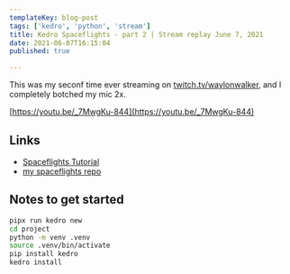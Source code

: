 ```yaml
---
templateKey: blog-post
tags: ['kedro', 'python', 'stream']
title: Kedro Spaceflights - part 2 | Stream replay June 7, 2021
date: 2021-06-07T16:15:04
published: true

---
```


This was my seconf time ever streaming on
[twitch.tv/waylonwalker](https://twitch.tv/waylonwalker), and I completely botched my mic 2x.

[https://youtu.be/_7MwgKu-844](https://youtu.be/_7MwgKu-844)

## Links

* [Spaceflights Tutorial](https://kedro.readthedocs.io/en/stable/03_tutorial/01_spaceflights_tutorial.html)
* [my spaceflights repo](https://github.com/WaylonWalker/kedro-spaceflights)

## Notes to get started

``` bash
pipx run kedro new
cd project
python -m venv .venv
source .venv/bin/activate
pip install kedro
kedro install
```
